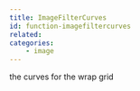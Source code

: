 ```yaml
---
title: ImageFilterCurves
id: function-imagefiltercurves
related:
categories:
    - image
---
```


the curves for the wrap grid
